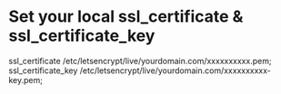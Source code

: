 # Set your  local ssl_certificate & ssl_certificate_key
ssl_certificate           /etc/letsencrypt/live/yourdomain.com/xxxxxxxxxx.pem;
ssl_certificate_key /etc/letsencrypt/live/yourdomain.com/xxxxxxxxxx-key.pem;